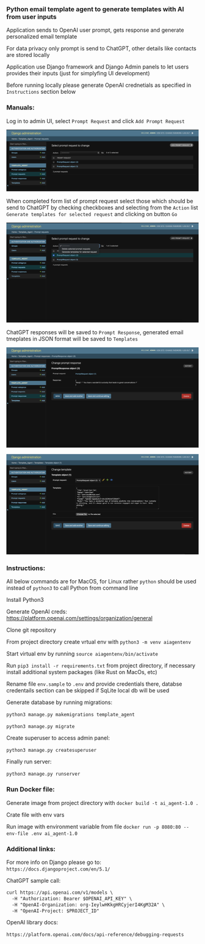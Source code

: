 ### Python email template agent to generate templates with AI from user inputs

Application sends to OpenAI user prompt, gets response and generate personalized email template

For data privacy only prompt is send to ChatGPT, other details like contacts are stored locally

Application use Django framework and Django Admin panels to let users provides their inputs (just for simplyfing UI development)

Before running locally please generate OpenAI crednetials as specified in `Instructions` section below

### Manuals:

Log in to admin UI, select `Prompt Request` and click `Add Prompt Request`

![Main](MainPage.png)

When completed form list of prompt request select those which should be send to ChatGPT by checking checkboxes and selecting from the `Action` list `Generate templates for selected request` and clicking on button `Go`

![SendingPrompt](SendingPrompt.png)

ChatGPT responses will be saved to `Prompt Response`, generated email tmeplates in JSON format will be saved to `Templates`

![PromptResponse](PromptResponse.png)

![Template](Template.png)


### Instructions:

All below commands are for MacOS, for Linux rather `python` should be used instead of `python3` to call Python from command line

Install Python3

Generate OpenAI creds:
https://platform.openai.com/settings/organization/general

Clone git repository

From project directory create vrtual env with `python3 -m venv aiagentenv`

Start virtual env by running `source aiagentenv/bin/activate`

Run `pip3 install -r requirements.txt` from project directory, if necessary install additional system packages (like Rust on MacOs, etc)

Rename file `env.sample` to `.env` and provide credentials there, databse credentails section can be skipped if SqLite local db will be used

Generate database by running migrations:

```python3 manage.py makemigrations template_agent```

```python3 manage.py migrate```

Create superuser to access admin panel:

```python3 manage.py createsuperuser```

Finally run server:

```python3 manage.py runserver```

### Run Docker file:

Generate image from project directory with `docker build -t ai_agent-1.0 .`

Crate file with env vars

Run image with environment variable from file `docker run -p 8080:80 --env-file .env ai_agent-1.0`


### Additional links:

For more info on Django please go to: `https://docs.djangoproject.com/en/5.1/`

ChatGPT sample call:
```
curl https://api.openai.com/v1/models \
  -H "Authorization: Bearer $OPENAI_API_KEY" \
  -H "OpenAI-Organization: org-IeylwHKkgHRCyjerI4KgM32A" \
  -H "OpenAI-Project: $PROJECT_ID"
```

OpenAI library docs:

`https://platform.openai.com/docs/api-reference/debugging-requests`
